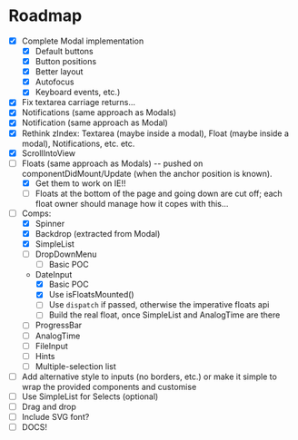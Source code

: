 # Roadmap

- [x] Complete Modal implementation
    + [x] Default buttons
    + [x] Button positions
    + [x] Better layout
    + [x] Autofocus
    + [x] Keyboard events, etc.)
- [x] Fix textarea carriage returns...
- [x] Notifications (same approach as Modals)
- [x] Notification (same approach as Modal)
- [x] Rethink zIndex: Textarea (maybe inside a modal), Float (maybe inside a modal), Notifications, etc. etc.
- [x] ScrollIntoView
- [ ] Floats (same approach as Modals) -- pushed on componentDidMount/Update (when the anchor position is known).
    + [x] Get them to work on IE!!
    + [ ] Floats at the bottom of the page and going down are cut off; each float owner should manage how it copes with this...
- [ ] Comps:
    + [x] Spinner
    + [x] Backdrop (extracted from Modal)
    + [x] SimpleList
    + [ ] DropDownMenu
        * [ ] Basic POC
    + DateInput
        * [x] Basic POC
        * [x] Use isFloatsMounted()
        * [ ] Use `dispatch` if passed, otherwise the imperative floats api
        * [ ] Build the real float, once SimpleList and AnalogTime are there
    + [ ] ProgressBar
    + [ ] AnalogTime
    + [ ] FileInput
    + [ ] Hints
    + [ ] Multiple-selection list
- [ ] Add alternative style to inputs (no borders, etc.) or make it simple to wrap the provided components and customise
- [ ] Use SimpleList for Selects (optional)
- [ ] Drag and drop
- [ ] Include SVG font?
- [ ] DOCS!
